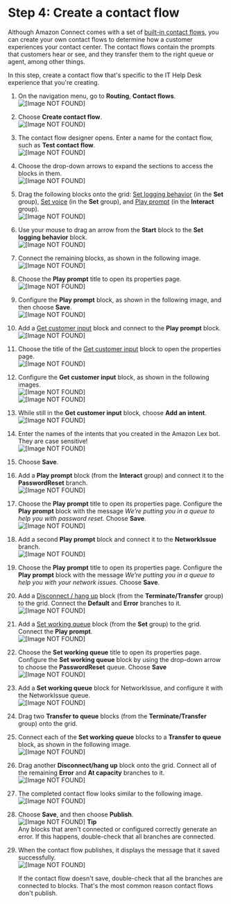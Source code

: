 # Step 4: Create a contact flow<a name="tutorial1-create-contact-flow"></a>

Although Amazon Connect comes with a set of [built\-in contact flows](contact-flow-default.md), you can create your own contact flows to determine how a customer experiences your contact center\. The contact flows contain the prompts that customers hear or see, and they transfer them to the right queue or agent, among other things\.

In this step, create a contact flow that's specific to the IT Help Desk experience that you're creating\.

1. On the navigation menu, go to **Routing**, **Contact flows**\.  
![\[Image NOT FOUND\]](http://docs.aws.amazon.com/connect/latest/adminguide/images/tutorial1-routing-contact-flows.png)

1. Choose **Create contact flow**\.  
![\[Image NOT FOUND\]](http://docs.aws.amazon.com/connect/latest/adminguide/images/tutorial1-create-contact-flow.png)

1. The contact flow designer opens\. Enter a name for the contact flow, such as **Test contact flow**\.  
![\[Image NOT FOUND\]](http://docs.aws.amazon.com/connect/latest/adminguide/images/tutorial1-name-contact-flow.png)

1. Choose the drop\-down arrows to expand the sections to access the blocks in them\.  
![\[Image NOT FOUND\]](http://docs.aws.amazon.com/connect/latest/adminguide/images/tutorial1-expand-contact-flow.png)

1. Drag the following blocks onto the grid: [Set logging behavior](set-logging-behavior.md) \(in the **Set** group\), [Set voice](set-voice.md) \(in the **Set** group\), and [Play prompt](play.md) \(in the **Interact** group\)\.   
![\[Image NOT FOUND\]](http://docs.aws.amazon.com/connect/latest/adminguide/images/tutorial1-add-blocks1.png)

1. Use your mouse to drag an arrow from the **Start** block to the **Set logging behavior** block\.   
![\[Image NOT FOUND\]](http://docs.aws.amazon.com/connect/latest/adminguide/images/tutorial1-connect-blocks1.png)

1. Connect the remaining blocks, as shown in the following image\.   
![\[Image NOT FOUND\]](http://docs.aws.amazon.com/connect/latest/adminguide/images/tutorial1-connect-blocks2.png)

1. Choose the **Play prompt** title to open its properties page\.   
![\[Image NOT FOUND\]](http://docs.aws.amazon.com/connect/latest/adminguide/images/tutorial1-play-prompt-title.png)

1. Configure the **Play prompt** block, as shown in the following image, and then choose **Save**\.  
![\[Image NOT FOUND\]](http://docs.aws.amazon.com/connect/latest/adminguide/images/tutorial1-play-prompt1.png)

1. Add a [Get customer input](get-customer-input.md) block and connect to the **Play prompt** block\.  
![\[Image NOT FOUND\]](http://docs.aws.amazon.com/connect/latest/adminguide/images/tutorial1-add-get-customer-input3.png)

1. Choose the title of the [Get customer input](get-customer-input.md) block to open the properties page\.  
![\[Image NOT FOUND\]](http://docs.aws.amazon.com/connect/latest/adminguide/images/tutorial1-add-get-customer-input.png)

1.  Configure the **Get customer input** block, as shown in the following images\.  
![\[Image NOT FOUND\]](http://docs.aws.amazon.com/connect/latest/adminguide/images/tutorial1-configure-get-customer-input1.png)  
![\[Image NOT FOUND\]](http://docs.aws.amazon.com/connect/latest/adminguide/images/tutorial1-configure-get-customer-input2.png)

1. While still in the **Get customer input** block, choose **Add an intent**\.  
![\[Image NOT FOUND\]](http://docs.aws.amazon.com/connect/latest/adminguide/images/tutorial1-configure-get-customer-input4.png)

1. Enter the names of the intents that you created in the Amazon Lex bot\. They are case sensitive\!  
![\[Image NOT FOUND\]](http://docs.aws.amazon.com/connect/latest/adminguide/images/tutorial1-configure-get-customer-input3.png)

1. Choose **Save**\.

1. Add a **Play prompt** block \(from the **Interact** group\) and connect it to the **PasswordReset** branch\.   
![\[Image NOT FOUND\]](http://docs.aws.amazon.com/connect/latest/adminguide/images/tutorial1-play-prompt2.png)

1. Choose the **Play prompt** title to open its properties page\. Configure the **Play prompt** block with the message *We’re putting you in a queue to help you with password reset\.* Choose **Save**\.  
![\[Image NOT FOUND\]](http://docs.aws.amazon.com/connect/latest/adminguide/images/tutorial1-play-prompt3.png)

1. Add a second **Play prompt** block and connect it to the **NetworkIssue** branch\.  
![\[Image NOT FOUND\]](http://docs.aws.amazon.com/connect/latest/adminguide/images/tutorial1-play-prompt4.png)

1. Choose the **Play prompt** title to open its properties page\. Configure the **Play prompt** block with the message *We’re putting you in a queue to help you with your network issues\.* Choose **Save**\.

1. Add a [Disconnect / hang up](disconnect-hang-up.md) block \(from the **Terminate/Transfer** group\) to the grid\. Connect the **Default** and **Error** branches to it\.  
![\[Image NOT FOUND\]](http://docs.aws.amazon.com/connect/latest/adminguide/images/tutorial1-disconnect1.png)

1. Add a [Set working queue](set-working-queue.md) block \(from the **Set** group\) to the grid\. Connect the **Play prompt**\.  
![\[Image NOT FOUND\]](http://docs.aws.amazon.com/connect/latest/adminguide/images/tutorial1-set-working-queue1.png)

1. Choose the **Set working queue** title to open its properties page\. Configure the **Set working queue** block by using the drop\-down arrow to choose the **PasswordReset** queue\. Choose **Save**  
![\[Image NOT FOUND\]](http://docs.aws.amazon.com/connect/latest/adminguide/images/tutorial1-set-working-queue2.png)

1. Add a **Set working queue** block for NetworkIssue, and configure it with the NetworkIssue queue\.  
![\[Image NOT FOUND\]](http://docs.aws.amazon.com/connect/latest/adminguide/images/tutorial1-set-working-queue3.png)

1. Drag two **Transfer to queue** blocks \(from the **Terminate/Transfer** group\) onto the grid\.

1. Connect each of the **Set working queue** blocks to a **Transfer to queue** block, as shown in the following image\.  
![\[Image NOT FOUND\]](http://docs.aws.amazon.com/connect/latest/adminguide/images/tutorial1-transfer-to-queue.png)

1. Drag another **Disconnect/hang up** block onto the grid\. Connect all of the remaining **Error** and **At capacity** branches to it\.  
![\[Image NOT FOUND\]](http://docs.aws.amazon.com/connect/latest/adminguide/images/tutorial1-disconnect2.png)

1. The completed contact flow looks similar to the following image\.  
![\[Image NOT FOUND\]](http://docs.aws.amazon.com/connect/latest/adminguide/images/tutorial1-contact-flow-finished.png)

1. Choose **Save**, and then choose **Publish**\.  
![\[Image NOT FOUND\]](http://docs.aws.amazon.com/connect/latest/adminguide/images/tutorial1-save-publish.png)
**Tip**  
Any blocks that aren't connected or configured correctly generate an error\. If this happens, double\-check that all branches are connected\.

1. When the contact flow publishes, it displays the message that it saved successfully\.  
![\[Image NOT FOUND\]](http://docs.aws.amazon.com/connect/latest/adminguide/images/tutorial1-contact-flow-published.png)

   If the contact flow doesn't save, double\-check that all the branches are connected to blocks\. That's the most common reason contact flows don't publish\. 